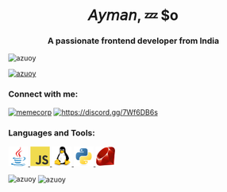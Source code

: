 <h1 align="center">𝘈𝘺𝘮𝘢𝘯, 💤 $o</h1>
<h3 align="center">A passionate frontend developer from India</h3>

<p align="left"> <img src="https://komarev.com/ghpvc/?username=azuoy&label=Profile%20views&color=0e75b6&style=flat" alt="azuoy" /> </p>

<p align="left"> <a href="https://github.com/ryo-ma/github-profile-trophy"><img src="https://github-profile-trophy.vercel.app/?username=azuoy" alt="azuoy" /></a> </p>

<h3 align="left">Connect with me:</h3>
<p align="left">
<a href="https://www.youtube.com/c/memecorp" target="blank"><img align="center" src="https://raw.githubusercontent.com/rahuldkjain/github-profile-readme-generator/master/src/images/icons/Social/youtube.svg" alt="memecorp" height="30" width="40" /></a>
<a href="https://discord.gg/https://discord.gg/7Wf6DB6s" target="blank"><img align="center" src="https://raw.githubusercontent.com/rahuldkjain/github-profile-readme-generator/master/src/images/icons/Social/discord.svg" alt="https://discord.gg/7Wf6DB6s" height="30" width="40" /></a>
</p>

<h3 align="left">Languages and Tools:</h3>
<p align="left"> <a href="https://www.java.com" target="_blank" rel="noreferrer"> <img src="https://raw.githubusercontent.com/devicons/devicon/master/icons/java/java-original.svg" alt="java" width="40" height="40"/> </a> <a href="https://developer.mozilla.org/en-US/docs/Web/JavaScript" target="_blank" rel="noreferrer"> <img src="https://raw.githubusercontent.com/devicons/devicon/master/icons/javascript/javascript-original.svg" alt="javascript" width="40" height="40"/> </a> <a href="https://www.linux.org/" target="_blank" rel="noreferrer"> <img src="https://raw.githubusercontent.com/devicons/devicon/master/icons/linux/linux-original.svg" alt="linux" width="40" height="40"/> </a> <a href="https://www.python.org" target="_blank" rel="noreferrer"> <img src="https://raw.githubusercontent.com/devicons/devicon/master/icons/python/python-original.svg" alt="python" width="40" height="40"/> </a> <a href="https://www.ruby-lang.org/en/" target="_blank" rel="noreferrer"> <img src="https://raw.githubusercontent.com/devicons/devicon/master/icons/ruby/ruby-original.svg" alt="ruby" width="40" height="40"/> </a> </p>

<p><img align="left" src="https://github-readme-stats.vercel.app/api/top-langs?username=azuoy&show_icons=true&locale=en&layout=compact" alt="azuoy" /></p>

<p>&nbsp;<img align="center" src="https://github-readme-stats.vercel.app/api?username=azuoy&show_icons=true&locale=en" alt="azuoy" /></p>
